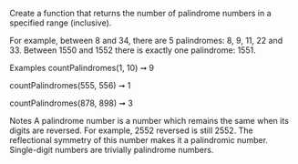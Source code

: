 Create a function that returns the number of palindrome numbers in a specified range (inclusive).

For example, between 8 and 34, there are 5 palindromes: 8, 9, 11, 22 and 33. Between 1550 and 1552 there is exactly one palindrome: 1551.

Examples
countPalindromes(1, 10) ➞ 9

countPalindromes(555, 556) ➞ 1

countPalindromes(878, 898) ➞ 3

Notes
A palindrome number is a number which remains the same when its digits are reversed. For example, 2552 reversed is still 2552. The reflectional symmetry of this number makes it a palindromic number.
Single-digit numbers are trivially palindrome numbers.